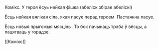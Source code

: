 

Комікс. У героя ёсуь нейкая фішка (абеліск збірае абеліскі)

Ёсць нейкая вялікая сіла, якая пасуе перад героем. Пастаянна пасуе.

Ёсць новыя прыгожыя мясціны. То бок пачынаць трэба ў вёсцы, а пацягваць у горадзе.

[[Комікс]]